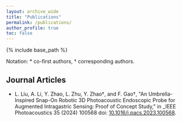 ```yaml
---
layout: archive_wide
title: "Publications"
permalink: /publications/
author_profile: true
toc: false
---
```


{% include base_path %}

Notation: \* co-first authors, &dagger; corresponding authors. 

## Journal Articles
- L. Liu, A. Li, Y. Zhao, L. Zhu, Y. Zhao†, and F. Gao†, "An Umbrella-Inspired Snap-On Robotic 3D Photoacoustic Endoscopic Probe for Augmented Intragastric Sensing: Proof of Concept Study," in _IEEE Photoacoustics 35 (2024) 100568 doi: [10.1016/j.pacs.2023.100568](https://doi.org/10.1016/j.pacs.2023.100568).


